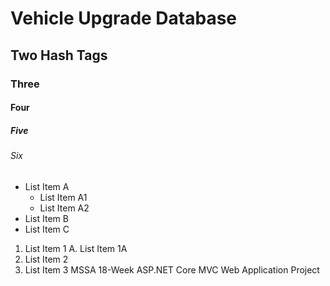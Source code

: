 # Vehicle Upgrade Database
## Two Hash Tags
### Three
#### Four
##### Five
###### Six

* List Item A
  * List Item A1
  * List Item A2
* List Item B
* List Item C

1. List Item 1
  A.  List Item 1A
2. List Item 2
3. List Item 3
MSSA 18-Week ASP.NET Core MVC Web Application Project 

